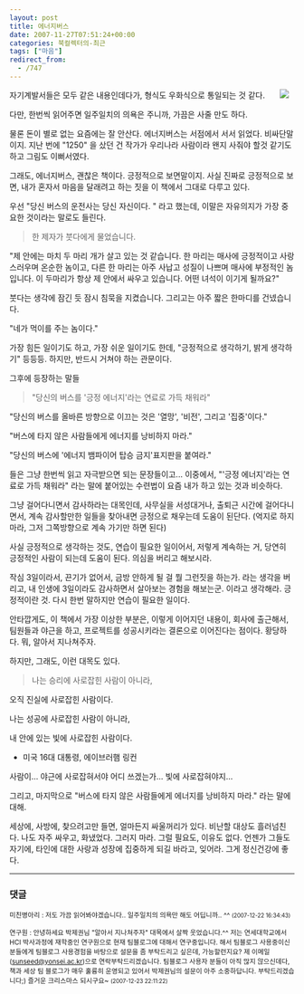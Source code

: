 ```yaml
---
layout: post
title: 에너지버스
date: 2007-11-27T07:51:24+00:00
categories: 북컬렉터의-최근
tags: ["마음"]
redirect_from:
  - /747
---
```


<a href="http://www.aladdin.co.kr/shop/wproduct.aspx?ISBN=8995881658&amp;ttbkey=ttbjinto1216001&amp;copyPaper=1"><img src="http://image.aladdin.co.kr/coveretc/book/covermini/8995881658_1.jpg" align=right hspace=10 /></a>

자기계발서들은 모두 같은 내용인데다가, 형식도 우화식으로 통일되는 것 같다.

다만, 한번씩 읽어주면 일주일치의 의욕은 주니까, 가끔은 사줄 만도 하다.

물론 돈이 별로 없는 요즘에는 잘 안산다. 에너지버스는 서점에서 서서 읽었다. 비싸단말이지. 지난 번에 "1250" 을 샀던 건 작가가 우리나라 사람이라 왠지 사줘야 할것 같기도 하고 그림도 이뻐서였다.

그래도, 에너지버스, 괜찮은 책이다. 긍정적으로 보면말이지. 사실 진짜로 긍정적으로 보면, 내가 혼자서 마음을 달래려고 하는 짓을 이 책에서 그대로 다루고 있다.

우선 "당신 버스의 운전사는 당신 자신이다. " 라고 했는데, 이말은 자유의지가 가장 중요한 것이라는 말로도 들린다.

> 한 제자가 붓다에게 물었습니다.

"제 안에는 마치 두 마리 개가 살고 있는 것 같습니다. 한 마리는 매사에 긍정적이고 사랑스러우며 온순한 놈이고, 다른 한 마리는 아주 사납고 성질이 나쁘며 매사에 부정적인 놈입니다. 이 두마리가 항상 제 안에서 싸우고 있습니다. 어떤 녀석이 이기게 될까요?"

붓다는 생각에 잠긴 듯 잠시 침묵을 지켰습니다. 그리고는 아주 짧은 한마디를 건넸습니다.

"네가 먹이를 주는 놈이다."

가장 힘든 일이기도 하고, 가장 쉬운 일이기도 한데, "긍정적으로 생각하기, 밝게 생각하기" 등등등. 하지만, 반드시 거쳐야 하는 관문이다.

그후에 등장하는 말들

> "당신의 버스를 '긍정 에너지'라는 연료로 가득 채워라"

"당신의 버스를 올바른 방향으로 이끄는 것은 '열망', '비전', 그리고 '집중'이다."

"버스에 타지 않은 사람들에게 에너지를 낭비하지 마라."

"당신의 버스에 '에너지 뱀파이어 탑승 금지'표지판을 붙여라."

들은 그냥 한번씩 읽고 자극받으면 되는 문장들이고... 이중에서, "'긍정 에너지'라는 연료로 가득 채워라" 라는 말에 붙어있는 수련법이 요즘 내가 하고 있는 것과 비슷하다.

그냥 걸어다니면서 감사하라는 대목인데, 사무실을 서성대거나, 출퇴근 시간에 걸어다니면서, 계속 감사할만한 일들을 찾아내면 긍정으로 채우는데 도움이 된단다. (억지로 하지 마라, 그저 그쪽방향으로 계속 가기만 하면 된다)

사실 긍정적으로 생각하는 것도, 연습이 필요한 일이어서, 저렇게 계속하는 거, 당연히 긍정적인 사람이 되는데 도움이 된다. 의심을 버리고 해보시라.

작심 3일이라서, 끈기가 없어서, 금방 안하게 될 걸 뭘 그런짓을 하는가. 라는 생각을 버리고, 내 인생에 3일이라도 감사하면서 살아보는 경험을 해보는군. 이라고 생각해라. 긍정적이란 것. 다시 한번 말하지만 연습이 필요한 일이다.

안타깝게도, 이 책에서 가장 이상한 부분은, 이렇게 이어지던 내용이, 회사에 출근해서, 팀원들과 야근을 하고, 프로젝트를 성공시키라는 결론으로 이어진다는 점이다. 황당하다. 뭐, 알아서 지나쳐주자.

하지만, 그래도, 이런 대목도 있다.

> 나는 승리에 사로잡힌 사람이 아니라,

오직 진실에 사로잡힌 사람이다.

나는 성공에 사로잡힌 사람이 아니라,

내 안에 있는 빛에 사로잡힌 사람이다.

- 미국 16대 대통령, 에이브러햄 링컨

사람이... 야근에 사로잡혀서야 어디 쓰겠는가... 빛에 사로잡혀야지...

그리고, 마지막으로 "버스에 타지 않은 사람들에게 에너지를 낭비하지 마라." 라는 말에 대해.

세상에, 사방에, 찾으려고만 들면, 얼마든지 싸울꺼리가 있다. 비난할 대상도 흘러넘친다. 나도 자주 싸우고, 화냈었다. 그러지 마라. 그럴 필요도, 이유도 없다. 언젠가 그들도 자기에, 타인에 대한 사랑과 성장에 집중하게 되길 바라고, 잊어라. 그게 정신건강에 좋다.

* * *

### 댓글



<!--- cmt:1125 --->
<!--- mail: --->
<!--- parent:0 --->

<small class=comment>미친병아리 : 저도 가끔 읽어봐야겠습니다.. 일주일치의 의욕만 해도 어딥니까.. ^^ <small>(2007-12-22 16:34:43)</small></small>


<!--- cmt:1126 --->
<!--- mail: --->
<!--- parent:0 --->

<small class=comment>연구원 : 안녕하세요 박제권님 "알아서 지나쳐주자" 대목에서 살짝 웃었습니다.^^  저는 연세대학교에서 HCI 박사과정에 재학중인 연구원으로 현재 팀블로그에 대해서 연구중입니다. 해서 팀블로그 사용중이신 분들에게 팀블로그 사용경험을 바탕으로 설문을 좀 부탁드리고 싶은데, 가능할런지요? 제 이메일(sunseed@yonsei.ac.kr)으로 연락부탁드리겠습니다. 팀블로그 사용자 분들이 아직 많지 않으신데다, 책과 세상 팀 블로그가 매우 훌륭히 운영되고 있어서 박제권님의 설문이 아주 소중하답니다. 부탁드리겠습니다;) 즐거운 크리스마스 되시구요~ <small>(2007-12-23 22:11:22)</small></small>


